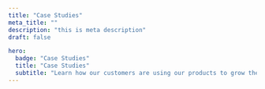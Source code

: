 ```yaml
---
title: "Case Studies"
meta_title: ""
description: "this is meta description"
draft: false

hero:
  badge: "Case Studies"
  title: "Case Studies"
  subtitle: "Learn how our customers are using our products to grow their businesses."
---
```

